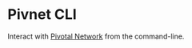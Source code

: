 # Pivnet CLI

Interact with [Pivotal Network](https://network.tanzu.vmware.com) from the command-line.
